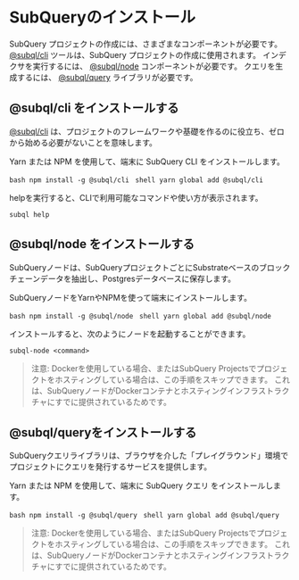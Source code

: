 # SubQueryのインストール

SubQuery プロジェクトの作成には、さまざまなコンポーネントが必要です。 [@subql/cli](https://github.com/subquery/subql/tree/docs-new-section/packages/cli) ツールは、SubQuery プロジェクトの作成に使用されます。 インデクサを実行するには、 [@subql/node](https://github.com/subquery/subql/tree/docs-new-section/packages/node) コンポーネントが必要です。 クエリを生成するには、 [@subql/query](https://github.com/subquery/subql/tree/docs-new-section/packages/query) ライブラリが必要です。

## @subql/cli をインストールする

[@subql/cli](https://github.com/subquery/subql/tree/docs-new-section/packages/cli) は、プロジェクトのフレームワークや基礎を作るのに役立ち、ゼロから始める必要がないことを意味します。

Yarn または NPM を使用して、端末に SubQuery CLI をインストールします。

<CodeGroup> <CodeGroupItem title="NPM"> ```bash npm install -g @subql/cli ``` </CodeGroupItem>
<CodeGroupItem title="YARN" active> ```shell yarn global add @subql/cli ``` </CodeGroupItem> </CodeGroup>

helpを実行すると、CLIで利用可能なコマンドや使い方が表示されます。

```shell
subql help
```
## @subql/node をインストールする

SubQueryノードは、SubQueryプロジェクトごとにSubstrateベースのブロックチェーンデータを抽出し、Postgresデータベースに保存します。

SubQueryノードをYarnやNPMを使って端末にインストールします。

<CodeGroup> <CodeGroupItem title="NPM"> ```bash npm install -g @subql/node ``` </CodeGroupItem>
<CodeGroupItem title="YARN" active> ```shell yarn global add @subql/node ``` </CodeGroupItem> </CodeGroup>

インストールすると、次のようにノードを起動することができます。

```shell
subql-node <command>
```
> 注意: Dockerを使用している場合、またはSubQuery Projectsでプロジェクトをホスティングしている場合は、この手順をスキップできます。 これは、SubQueryノードがDockerコンテナとホスティングインフラストラクチャにすでに提供されているためです。

## @subql/queryをインストールする

SubQueryクエリライブラリは、ブラウザを介した「プレイグラウンド」環境でプロジェクトにクエリを発行するサービスを提供します。

Yarn または NPM を使用して、端末に SubQuery クエリ をインストールします。

<CodeGroup> <CodeGroupItem title="NPM"> ```bash npm install -g @subql/query ``` </CodeGroupItem>
<CodeGroupItem title="YARN" active> ```shell yarn global add @subql/query ``` </CodeGroupItem> </CodeGroup>

> 注意: Dockerを使用している場合、またはSubQuery Projectsでプロジェクトをホスティングしている場合は、この手順をスキップできます。 これは、SubQueryノードがDockerコンテナとホスティングインフラストラクチャにすでに提供されているためです。 